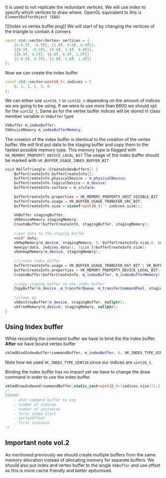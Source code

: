 It is used to not replicate the redundant vertices. We will use index to specify which vertices to draw where. OpenGL equivalent to this is `ElementBufferObject (EBO)` 

![[Index vs vertex buffer.png]]
We will start of by changing the vertices of the triangle to contain 4 corners 

```c++
const std::vector<Vertex> vertices = {  
    {{-0.5f, -0.5f}, {1.0f, 0.0f, 0.0f}},  
    {{0.5f, -0.5f}, {0.0f, 1.0f, 0.0f}},  
    {{0.5f, 0.5f}, {0.0f, 0.0f, 1.0f}}  
    {{-0.5f, 0.5f}, {1.0f, 1.0f, 1.0f}}  
};
```

Now we can create the index buffer

```c++
const std::vector<uint16_t> indices = {  
    0, 1, 2, 2, 3, 0  
};
```

We can either use `uint16_t` or `uint32_t` depending on the amount of indices we are going to be using. If we were to use more than 6600 we should opt for the `uint32_t`. Same as for the vertex buffer indices will be stored in class member variable in `VkBuffer` type

```c++
VkBuffer m_indexBuffer;  
VkDeviceMemory m_indexBufferMemory;
```

The creation of the index buffer is identical to the creation of the vertex buffer. We will first put data to the staging buffer and copy them to the fastest possible memory type. This memory type is flagged with `VK_MEMORY_PROPERTY_DEVICE_LOCAL_BIT`
The usage of the index buffer should be marked with `VK_BUFFER_USAGE_INDEX_BUFFER_BIT`

```c++
void HelloTriangle::CreateIndexBuffers() {  
    BufferCreateInfo bufferCreateInfo{};  
    bufferCreateInfo.physicalDevice = m_physicalDevice;  
    bufferCreateInfo.logicalDevice = m_device;  
    bufferCreateInfo.surface = m_sruface;  
  
    bufferCreateInfo.properties = VK_MEMORY_PROPERTY_HOST_VISIBLE_BIT | VK_MEMORY_PROPERTY_HOST_COHERENT_BIT;  
    bufferCreateInfo.usage = VK_BUFFER_USAGE_TRANSFER_SRC_BIT;  
    bufferCreateInfo.size = sizeof(uint16_t) * indices.size();  
  
    VkBuffer stagingBuffer;  
    VkDeviceMemory stagingMemory;  
    CreateBuffer(bufferCreateInfo, stagingBuffer, stagingMemory);  
  
    //put data to the staging buffer  
    void* data;  
    vkMapMemory(m_device, stagingMemory, 0, bufferCreateInfo.size,0, &data);  
    memcpy(data, indices.data(), (size_t)bufferCreateInfo.size);  
    vkUnmapMemory(m_device, stagingMemory);  
  
    //create index buffer  
    bufferCreateInfo.usage = VK_BUFFER_USAGE_TRANSFER_DST_BIT | VK_BUFFER_USAGE_INDEX_BUFFER_BIT;  
    bufferCreateInfo.properties = VK_MEMORY_PROPERTY_DEVICE_LOCAL_BIT;  
    CreateBuffer(bufferCreateInfo, m_indexBuffer, m_indexBufferMemory);  
  
    //copy staging buffer to the index buffer  
    CopyBuffer(m_device ,m_transferQueue, m_transferCommandPool, stagingBuffer, m_indexBuffer, bufferCreateInfo.size);  
  
    //clean up  
    vkDestroyBuffer(m_device, stagingBuffer, nullptr);  
    vkFreeMemory(m_device, stagingMemory, nullptr);  
}
```

## Using Index buffer

While recording the command buffer we have to bind the the index buffer. **After** we have bound vertex buffer

```c++
vkCmdBindIndexBuffer(commandBuffer, m_indexBuffer, 0, VK_INDEX_TYPE_UINT16);
```

Note how we used `VK_INDEX_TYPE_UINT16` since our indices are `uint16_t`. 

Binding the index buffer has no impact yet we have to change the draw command in order to use the index buffer.

```c++
vkCmdDrawIndexed(commandBuffer,static_cast<uint32_t>(indices.size()),1,0,0,0);
/*
PARAMS
	- what command buffer to use
	- number of indices
	- number of instances
	- first index start
	- vertexOffset
	- first instance 
*/
```

## Important note vol.2

As mentioned previously we should create multiple buffers from the same memory allocation instead of allocating memory for separate buffers. We should also put index and vertex buffer to the single `VkBuffer` and use offset as this is more cache friendly and better epitomised. 


